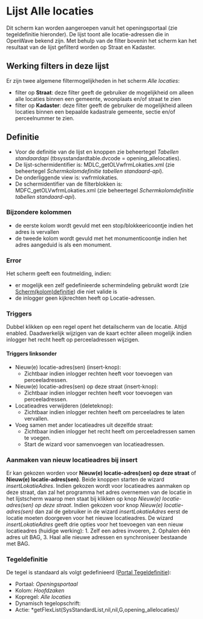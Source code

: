 # Lijst Alle locaties

Dit scherm kan worden aangeroepen vanuit het openingsportaal (zie tegeldefinitie hieronder). De lijst toont alle locatie-adressen die in OpenWave bekend zijn. Met behulp van de filter bovenin het scherm kan het resultaat van de lijst gefilterd worden op Straat en Kadaster.

## Werking filters in deze lijst

Er zijn twee algemene filtermogelijkheden in het scherm _Alle locaties_:

- filter op **Straat**: deze filter geeft de gebruiker de mogelijkheid om alleen alle locaties binnen een gemeente, woonplaats en/of straat te zien
- filter op **Kadaster**: deze filter geeft de gebruiker de mogelijkheid alleen locaties binnen een bepaalde kadastrale gemeente, sectie en/of perceelnummer te zien.

## Definitie

- Voor de definitie van de lijst en knoppen zie beheertegel _Tabellen standaardapi_ (tbsysstandardtable.dvcode = opening_allelocaties).
- De lijst-schermidentifier is: MDLC_getOLVwfrmLokaties.xml (zie beheertegel _Schermkolomdefinitie tabellen standaard-api_).
- De onderliggende view is: vwfrmlokaties.
- De schermidentifier van de filterblokken is: MDFC_getOLVwfrmLokaties.xml (zie beheertegel _Schermkolomdefinitie tabellen standaard-api_).

### Bijzondere kolommen

- de eerste kolom wordt gevuld met een stop/blokkeericoontje indien het adres is vervallen
- de tweede kolom wordt gevuld met het monumenticoontje indien het adres aangeduid is als een monument.

### Error

Het scherm geeft een foutmelding, indien:

- er mogelijk een zelf gedefinieerde schermindeling gebruikt wordt (zie [Scherm(kolom)definitie](../../../instellen_inrichten/schermdefinitie/README.md)) die niet valide is
- de inlogger geen kijkrechten heeft op Locatie-adressen.

### Triggers

Dubbel klikken op een regel opent het detailscherm van de locatie. Altijd enabled. Daadwerkelijk wijzigen van de kaart echter alleen mogelijk indien inlogger het recht heeft op perceeladressen wijzigen.

#### Triggers linksonder

- Nieuw(e) locatie-adres(sen) (insert-knop):
  - Zichtbaar indien inlogger rechten heeft voor toevoegen van perceeladressen.
- Nieuw(e) locatie-adres(sen) op deze straat (insert-knop):
  - Zichtbaar indien inlogger rechten heeft voor toevoegen van perceeladressen.
- Locatieadres verwijderen (deleteknop):
  - Zichtbaar indien inlogger rechten heeft om perceeladres te laten vervallen.
- Voeg samen met ander locatieadres uit dezelfde straat:
  - Zichtbaar indien inlogger het recht heeft om perceeladressen samen te voegen.
  - Start de wizard voor samenvoegen van locatieadressen.

### Aanmaken van nieuw locatieadres bij insert

Er kan gekozen worden voor **Nieuw(e) locatie-adres(sen) op deze straat** of **Nieuw(e) locatie-adres(sen)**. Beide knoppen starten de wizard _insertLokatieAdres_. Indien gekozen wordt voor locatieadres aanmaken op deze straat, dan zal het programma het adres overnemen van de locatie in het lijstscherm waarop men staat bij klikken op knop _Nieuw(e) locatie-adres(sen) op deze straat_. Indien gekozen voor knop _Nieuw(e) locatie-adres(sen)_ dan zal de gebruiker in de wizard _insertLokatieAdres_ eerst de locatie moeten doorgeven voor het nieuwe locatieadres. De wizard _insertLokatieAdres_ geeft drie opties voor het toevoegen van een nieuw locatieadres (huidige werking): 1. Zelf een adres invoeren, 2. Ophalen één adres uit BAG, 3. Haal alle nieuwe adressen en synchroniseer bestaande met BAG.

### Tegeldefinitie

De tegel is standaard als volgt gedefinieerd ([Portal Tegeldefinitie](../../../instellen_inrichten/portaldefinitie/portal_tegel.md)):

- Portaal: _Openingsportaal_
- Kolom: _Hoofdzaken_
- Kopregel: _Alle locaties_
- Dynamisch tegelopschrift:
- Actie: \*getFlexList(SysStandardList,nil,nil,G,opening_allelocaties)/
